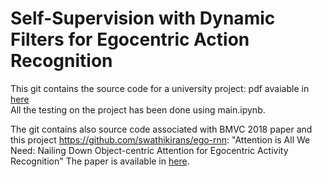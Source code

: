 # Self-Supervision with Dynamic Filters for Egocentric Action Recognition

This git contains the source code for a university project: pdf avaiable in [here](https://docdro.id/O8Jjfbt)<br>
All the testing on the project has been done using main.ipynb.


The git contains also source code associated with  BMVC 2018 paper and this project https://github.com/swathikirans/ego-rnn:
"Attention is All We Need: Nailing Down Object-centric Attention for Egocentric Activity Recognition"
The paper is available in [here](https://arxiv.org/pdf/1807.11794.pdf).

 


